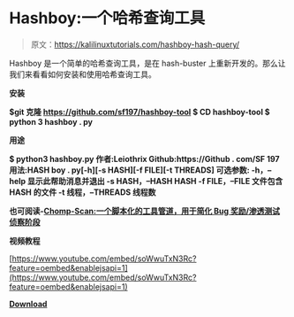 # Hashboy:一个哈希查询工具

> 原文：<https://kalilinuxtutorials.com/hashboy-hash-query/>

Hashboy 是一个简单的哈希查询工具，是在 hash-buster 上重新开发的。那么让我们来看看如何安装和使用哈希查询工具。

**安装**

**$git 克隆 https://github.com/sf197/hashboy-tool
$ CD hashboy-tool
$ python 3 hashboy . py**

**用途**

**$ python3 hashboy.py
作者:Leiothrix Github:https://Github . com/SF 197
用法:HASH boy . py[-h][-s HASH][-f FILE][-t THREADS]
可选参数:
-h，–help 显示此帮助消息并退出
-s HASH，–HASH HASH
-f FILE，–FILE 文件包含 HASH 的文件
-t 线程，–THREADS 线程数** 

**也可阅读-[Chomp-Scan:一个脚本化的工具管道，用于简化 Bug 奖励/渗透测试侦察阶段](https://kalilinuxtutorials.com/chomp-scan/)**

**视频教程**

[https://www.youtube.com/embed/soWwuTxN3Rc?feature=oembed&enablejsapi=1](https://www.youtube.com/embed/soWwuTxN3Rc?feature=oembed&enablejsapi=1)

[**Download**](https://github.com/sf197/hashboy-tool/)